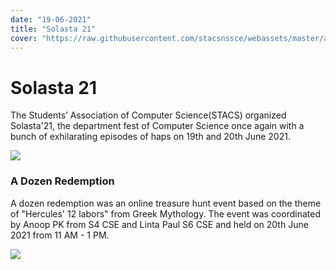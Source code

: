 ```yaml
---
date: "19-06-2021"
title: "Solasta 21"
cover: "https://raw.githubusercontent.com/stacsnssce/webassets/master/activities/act21_1.jpg"
---
```

# Solasta 21

The Students’ Association of Computer Science(STACS) organized Solasta'21, the department fest of Computer Science once again with a bunch of exhilarating episodes of haps on 19th and 20th June 2021.  

![](https://raw.githubusercontent.com/stacsnssce/webassets/master/activities/act21_2.jpg)  

### A Dozen Redemption  
A dozen redemption was an online treasure hunt event based on the theme of "Hercules' 12 labors" from Greek Mythology. The event was coordinated by Anoop PK from S4 CSE and Linta Paul S6 CSE and held on 20th June 2021 from 11 AM - 1 PM.  

![](https://raw.githubusercontent.com/stacsnssce/webassets/master/gallery/solasta21_dozen_redemption.jpg)
